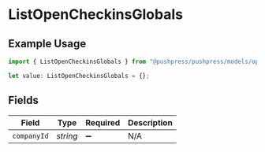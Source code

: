 # ListOpenCheckinsGlobals

## Example Usage

```typescript
import { ListOpenCheckinsGlobals } from "@pushpress/pushpress/models/operations";

let value: ListOpenCheckinsGlobals = {};
```

## Fields

| Field              | Type               | Required           | Description        |
| ------------------ | ------------------ | ------------------ | ------------------ |
| `companyId`        | *string*           | :heavy_minus_sign: | N/A                |